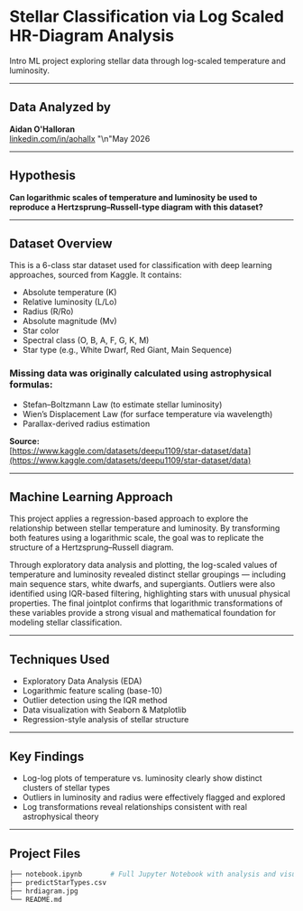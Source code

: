 # Stellar Classification via Log Scaled HR-Diagram Analysis
Intro ML project exploring stellar data through log-scaled temperature and luminosity.

---

## Data Analyzed by  
**Aidan O'Halloran**  
[linkedin.com/in/aohallx](https://www.linkedin.com/in/aohallx/) 
"\n"May 2026  

---

## Hypothesis
**Can logarithmic scales of temperature and luminosity be used to reproduce a Hertzsprung–Russell-type diagram with this dataset?**

---

## Dataset Overview

This is a 6-class star dataset used for classification with deep learning approaches, sourced from Kaggle. It contains:

- Absolute temperature (K)  
- Relative luminosity (L/Lo)  
- Radius (R/Ro)  
- Absolute magnitude (Mv)  
- Star color  
- Spectral class (O, B, A, F, G, K, M)  
- Star type (e.g., White Dwarf, Red Giant, Main Sequence)

### Missing data was originally calculated using astrophysical formulas:
- Stefan–Boltzmann Law (to estimate stellar luminosity)  
- Wien’s Displacement Law (for surface temperature via wavelength)  
- Parallax-derived radius estimation  

**Source:**  
[https://www.kaggle.com/datasets/deepu1109/star-dataset/data](https://www.kaggle.com/datasets/deepu1109/star-dataset/data)

---

## Machine Learning Approach

This project applies a regression-based approach to explore the relationship between stellar temperature and luminosity. By transforming both features using a logarithmic scale, the goal was to replicate the structure of a Hertzsprung–Russell diagram.

Through exploratory data analysis and plotting, the log-scaled values of temperature and luminosity revealed distinct stellar groupings — including main sequence stars, white dwarfs, and supergiants. Outliers were also identified using IQR-based filtering, highlighting stars with unusual physical properties. The final jointplot confirms that logarithmic transformations of these variables provide a strong visual and mathematical foundation for modeling stellar classification.

---

## Techniques Used

- Exploratory Data Analysis (EDA)
- Logarithmic feature scaling (base-10)
- Outlier detection using the IQR method
- Data visualization with Seaborn & Matplotlib
- Regression-style analysis of stellar structure

---

## Key Findings

- Log-log plots of temperature vs. luminosity clearly show distinct clusters of stellar types
- Outliers in luminosity and radius were effectively flagged and explored
- Log transformations reveal relationships consistent with real astrophysical theory

---

## Project Files

```bash
├── notebook.ipynb       # Full Jupyter Notebook with analysis and visuals
├── predictStarTypes.csv
├── hrdiagram.jpg
└── README.md


